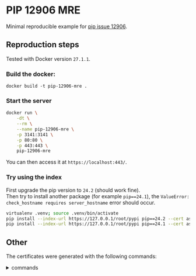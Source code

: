 # PIP 12906 MRE

Minimal reproducible example for [pip issue 12906](https://github.com/pypa/pip/issues/12906).

## Reproduction steps

Tested with Docker version `27.1.1`.

### Build the docker:

```console
docker build -t pip-12906-mre .
```

### Start the server

```bash
docker run \
    -dt \
    --rm \
    --name pip-12906-mre \
    -p 3141:3141 \
    -p 80:80 \
    -p 443:443 \
    pip-12906-mre
```

You can then access it at `https://localhost:443/`.

### Try using the index

First upgrade the pip version to `24.2` (should work fine).\
Then try to install another package (for example `pip==24.1`), the `ValueError: check_hostname requires server_hostname` error should occur.

```bash
virtualenv .venv; source .venv/bin/activate
pip install --index-url https://127.0.0.1/root/pypi pip==24.2 --cert assets/ca.pem  # Fine
pip install --index-url https://127.0.0.1/root/pypi pip==24.1 --cert assets/ca.pem  # Error
```

## Other

The certificates were generated with the following commands:

<details>
<summary>commands</summary>

```console
# CA certificate
openssl genrsa -out assets/ca-key.pem 4096
openssl req -new -x509 -days 3650 -subj "/C=JP/O=Test/CN=Test/emailAddress=test@test.com" -addext "subjectAltName=IP:127.0.0.1" -key assets/ca-key.pem -out assets/ca.pem
# Devpi certificate
openssl genrsa -out assets/cert-key.pem 4096
openssl req -new -sha256 -subj "/C=JP/O=Test/CN=Test/emailAddress=test@test.com" -addext "subjectAltName=IP:127.0.0.1" -key assets/cert-key.pem -out assets/cert.csr
openssl x509 \
  -req \
  -sha256 \
  -days 3650 \
  -in assets/cert.csr \
  -CA assets/ca.pem \
  -CAkey assets/ca-key.pem \
  -out assets/devpi-cert.pem \
  -subj "/C=JP/O=Test/CN=Test/emailAddress=test@test.com" \
  -extfile <(printf "subjectAltName=IP:127.0.0.1")
```

</details>
